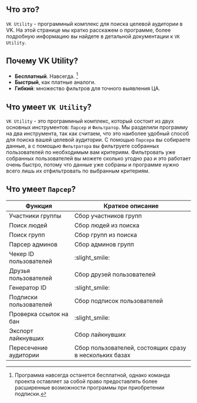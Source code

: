 ## Что это?
`VK Utility` - программный комплекс для поиска целевой аудитории в VK. На этой странице мы кратко расскажем о программе, более подробную информацию вы найдете в детальной документации к `VK Utility`.

## Почему VK Utility?
- **Бесплатный**. Навсегда. [^1]
- **Быстрый**, как платные аналоги.
- **Гибкий**: множество фильтров для точного выявления ЦА.

## Что умеет `VK Utility`?
`VK Utility` - это программный комплекс, который состоит из двух основных инструментов: `Парсер` и `Фильтратор`. Мы разделили программу на два инструмента, так как считаем, что это  наиболее удобный способ для поиска вашей целевой аудитории.  С помощью `Парсера` вы собираете данные, а с помощью `Фильтратора` вы фильтруете собранных пользователей по необходимым вам критериям. Фильтровать уже собранных пользователей вы можете сколько угодно раз и это работает очень быстро, потому что данные уже собраны и программе нужно всего лишь их отфильтровать по выбранным критериям.

## Что умеет `Парсер`? 

| Функция | Краткое описание |
| --- | --- |
| Участники группы | Сбор участников групп| 
| Поиск людей | Сбор людей из  поиска| 
| Поиск групп | Сбор групп из поиска| 
| Парсер админов | Сбор админов групп | 
| Чекер ID пользователей | :slight_smile: | 
| Друзья пользователей | Сбор друзей пользователей | 
| Генератор ID | :slight_smile: | 
| Подписки пользователей | Сбор подписок пользователей | 
| Проверка ссылок на бан | :slight_smile: | 
| Экспорт лайкнувших | Сбор лайкнувших | 
| Пересечение аудитории | Сбор пользователей, состоящих сразу в нескольких базах | 

[^1]: Программа навсегда останется бесплатной, однако команда проекта оставляет за собой право предоставлять более расширенные возможности программы при приобретении подписки.